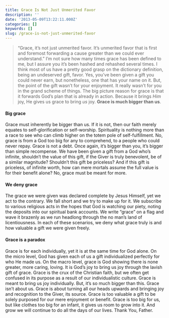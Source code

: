 ```yaml
---
title: Grace Is Not Just Unmerited Favor
description: ''
date: '2013-05-09T13:22:11.000Z'
categories: []
keywords: []
slug: /grace-is-not-just-unmerited-favor
---
```

> “Grace, it’s not just unmerited favor. It’s unmerited favor that is first and foremost forwarding a cause greater than we could ever understand.”
I’m not sure how many times grace has been defined to me, but I assure you it’s been hashed and rehashed several times. I think most of us have a pretty good grasp on the dictionary definition, being an undeserved gift, favor. Yes, you’ve been given a gift you could never earn, but nonetheless, one that has your name on it. But, the point of the gift wasn’t for your enjoyment. It really wasn’t for you in the grand scheme of things. The big picture reason for grace is that it forwards God’s plan that is already in action. Because it brings _Him_ joy, He gives us grace to bring _us_ joy. **Grace is much bigger than us**.
#### Big grace
Grace must inherently be bigger than us. If it is not, then our faith merely equates to self-glorification or self-worship. Spirituality is nothing more than a race to see who can climb higher on the totem pole of self-fulfillment. No, grace is from a God too big for any to comprehend, to a people who could never repay. Grace is not a debt. Once again, it’s bigger than you, it’s bigger than simple recompense. We have been given a gift from a God who’s infinite, shouldn’t the value of this gift, if the Giver is truly benevolent, be of a similar magnitude? Shouldn’t this gift be priceless? And if this gift is priceless, of infinite worth, how can mere mortals assume the full value is for their benefit alone? No, grace must be meant for more.
#### We deny grace
The grace we were given was declared complete by Jesus Himself, yet we act to the contrary. We fall short and we try to make up for it. We subscribe to various religious acts in the hopes that God is watching our piety, noting the deposits into our spiritual bank accounts. We write “grace” on a flag and wave it brazenly as we run headlong through the no man’s land of licentiousness. In each of these scenarios, we deny what grace truly is and how valuable a gift we were given freely.
#### Grace is a paradox
Grace is for each individually, yet it is at the same time for God alone. On the micro level, God has given each of us a gift individualized perfectly for who He made us. On the macro level, grace is God showing there is none greater, more caring, loving. It is God’s joy to bring us joy through the lavish gift of grace.
Grace is the crux of the Christian faith, but we often get confused in its purpose as a result of our individualistic culture. Grace is meant to bring us joy individually. But, it’s so much bigger than this. Grace isn’t about us. Grace is about turning all our heads upwards and bringing joy and recognition to the Giver, its source. Grace is too valuable a gift to be solely purposed for our mere enjoyment or benefit. Grace is too big for us, but like clothes too big for an infant, it gives us room to grow into it. And grow we will continue to do all the days of our lives. Thank You, Father.

